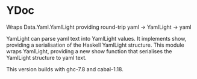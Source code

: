 YDoc
====

Wraps Data.Yaml.YamlLight providing round-trip yaml -> YamlLight -> yaml

YamLight can parse yaml text into YamlLight values.
It implements show, providing a serialisation of the Haskell YamlLight structure.
This module wraps YamlLight, providing a new show function that
serialises the YamlLight structure to yaml text.

This version builds with ghc-7.8 and cabal-1.18.